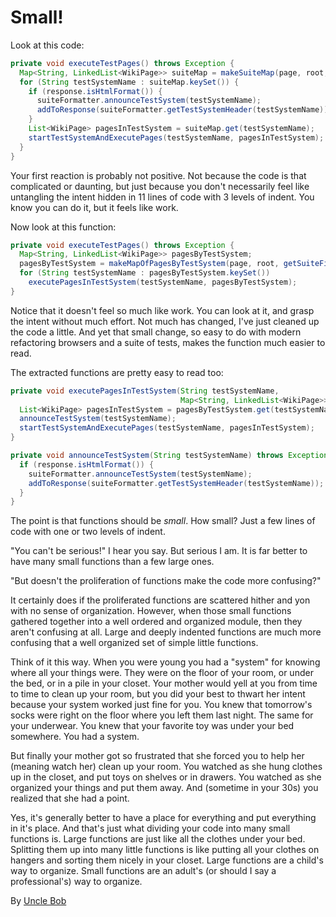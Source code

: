 # Small!

Look at this code:

```java
private void executeTestPages() throws Exception {
  Map<String, LinkedList<WikiPage>> suiteMap = makeSuiteMap(page, root, getSuiteFilter());
  for (String testSystemName : suiteMap.keySet()) {
    if (response.isHtmlFormat()) {
      suiteFormatter.announceTestSystem(testSystemName);
      addToResponse(suiteFormatter.getTestSystemHeader(testSystemName));
    }
    List<WikiPage> pagesInTestSystem = suiteMap.get(testSystemName);
    startTestSystemAndExecutePages(testSystemName, pagesInTestSystem);
  }
}
```

Your first reaction is probably not positive. Not because the code is that complicated or daunting, but just because you don't necessarily feel like untangling the intent hidden in 11 lines of code with 3 levels of indent. You know you can do it, but it feels like work.

Now look at this function:

```java
private void executeTestPages() throws Exception {
  Map<String, LinkedList<WikiPage>> pagesByTestSystem;
  pagesByTestSystem = makeMapOfPagesByTestSystem(page, root, getSuiteFilter());
  for (String testSystemName : pagesByTestSystem.keySet())
    executePagesInTestSystem(testSystemName, pagesByTestSystem);
}
```

Notice that it doesn't feel so much like work. You can look at it, and grasp the intent without much effort. Not much has changed, I've just cleaned up the code a little. And yet that small change, so easy to do with modern refactoring browsers and a suite of tests, makes the function much easier to read.

The extracted functions are pretty easy to read too:

```java
private void executePagesInTestSystem(String testSystemName,
                                      Map<String, LinkedList<WikiPage>> pagesByTestSystem) throws Exception {
  List<WikiPage> pagesInTestSystem = pagesByTestSystem.get(testSystemName);
  announceTestSystem(testSystemName);
  startTestSystemAndExecutePages(testSystemName, pagesInTestSystem);
}

private void announceTestSystem(String testSystemName) throws Exception {
  if (response.isHtmlFormat()) {
    suiteFormatter.announceTestSystem(testSystemName);
    addToResponse(suiteFormatter.getTestSystemHeader(testSystemName));
  }
}
```

The point is that functions should be _small_. How small? Just a few lines of code with one or two levels of indent.

"You can't be serious!" I hear you say. But serious I am. It is far better to have many small functions than a few large ones.

"But doesn't the proliferation of functions make the code more confusing?"

It certainly does if the proliferated functions are scattered hither and yon with no sense of organization. However, when those small functions gathered together into a well ordered and organized module, then they aren't confusing at all. Large and deeply indented functions are much more confusing that a well organized set of simple little functions.

Think of it this way. When you were young you had a "system" for knowing where all your things were. They were on the floor of your room, or under the bed, or in a pile in your closet. Your mother would yell at you from time to time to clean up your room, but you did your best to thwart her intent because your system worked just fine for you. You knew that tomorrow's socks were right on the floor where you left them last night. The same for your underwear. You knew that your favorite toy was under your bed somewhere. You had a system.

But finally your mother got so frustrated that she forced you to help her (meaning watch her) clean up your room. You watched as she hung clothes up in the closet, and put toys on shelves or in drawers. You watched as she organized your things and put them away. And (sometime in your 30s) you realized that she had a point.

Yes, it's generally better to have a place for everything and put everything in it's place. And that's just what dividing your code into many small functions is. Large functions are just like all the clothes under your bed. Splitting them up into many little functions is like putting all your clothes on hangers and sorting them nicely in your closet. Large functions are a child's way to organize. Small functions are an adult's (or should I say a professional's) way to organize.

By [Uncle Bob](http://programmer.97things.oreilly.com/wiki/index.php/Uncle_Bob)
